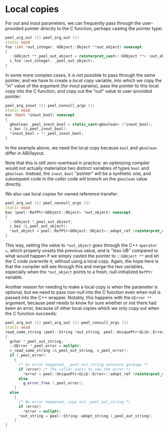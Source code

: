 # Local copies

For _out_ and _inout_ parameters, we can frequently pass through the
user-provided pointer directly to the C function, perhaps casting the pointer
type:

```c++
peel_arg_out (1) peel_arg_out (2)
static void
foo (int *out_integer, GObject::Object **out_object) noexcept
{
  ::GObject **_peel_out_object = reinterpret_cast<::GObject **> (out_object);
  c_foo (out_integer, _peel_out_object);
}
```

In some more complex cases, it is not possible to pass through the same
pointer, and we have to create a *local copy* variable, into which we copy the
"in" value of the argument (for _inout_ params), pass the pointer to this
local copy into the C function, and copy out the "out" value to user-provided
pointer:

```c++
peel_arg_inout (1) peel_nonnull_args (1)
static void
bar (bool *inout_bool) noexcept
{
  gboolean _peel_inout_bool = static_cast<gboolean> (*inout_bool);
  c_bar (&_peel_inout_bool);
  *inout_bool = !!_peel_inout_bool;
}
```

In the example above, we need the local copy because `bool` and `gboolean`
differ in ABI/layout.

Note that this is still zero-overhead in practice: an optimizing compiler
would not actually materialize two distinct variables of types `bool` and
`gboolean`. Instead, the `inout_bool` "pointer" will be a synthetic one, and
subsequent code in the caller code will branch on the `gboolean` value
directly.

We also use local copies for owned reference transfer:

```c++
peel_arg_out (1) peel_nonnull_args (1)
static void
baz (peel::RefPtr<GObject::Object> *out_object) noexcept
{
  ::GObject *_peel_out_object;
  c_baz (&_peel_out_object);
  *out_object = peel::RefPtr<GObject::Object>::adopt_ref (reinterpret_cast<GObject::Object *> (_peel_out_object));
}
```

This way, setting the value to `*out_object` goes through the C++ `operator =`,
which properly unsets the previous value, and is "less UB" compared to what
would happen if we simply casted the pointer to `::GObject **` and let the C
code overwrite it, without using a local copy. Again, the hope here is that
the compiler will see through this and merge the two variables, especially
when the `*out_object` points to a fresh, null-initialized `RefPtr` variable.

Another reason for needing to make a local copy is when the parameter is
optional, but we need to pass non-null into the C function even when null is
passed into the C++ wrapper. Notably, this happens with the `GError **`
argument, because peel needs to know for sure whether or not there had been an
error, because of other local copies which we only copy out when the C
function succeeds:

```c++
peel_arg_out (1) peel_arg_out (2) peel_nonnull_args (1)
static void
read_some_string (peel::String *out_string, peel::UniquePtr<GLib::Error> *error) noexcept
{
  gchar *_peel_out_string;
  ::GError *_peel_error = nullptr;
  c_read_some_string (&_peel_out_string, &_peel_error);
  if (_peel_error)
    {
      /* An error happened, _peel_out_string contains garbage */
      if (error) /* The caller wants to see the error */
        *error = peel::UniquePtr<GLib::Error>::adopt_ref (reinterpret_cast<GLib::Error *> (_peel_error));
      else
        g_error_free (_peel_error);
    }
  else
    {
      /* No error happened, copy out _peel_out_string */
      if (error)
        *error = nullptr;
      *out_string = peel::String::adopt_string (_peel_out_string);
    }
}
```
